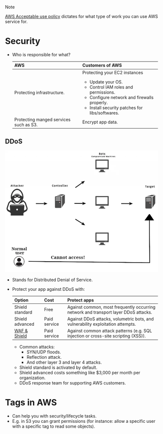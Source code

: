 > [!NOTE]
>
> [AWS Acceptable use policy](https://aws.amazon.com/aup/) dictates for what type of work you can use AWS service for.

# Security

- Who is responsible for what?
  <table>
    <thead>
      <tr>
        <th>AWS</th>
        <th>Customers of AWS</th>
      </tr>
    </thead>
    <tbody>
      <tr>
        <td>Protecting infrastructure.</td>
        <td>
          Protecting your EC2 instances
          <ul>
            <li>Update your OS.</li>
            <li>Control IAM roles and permissions.</li>
            <li>Configure network and firewalls properly.</li>
            <li>Install security patches for libs/softwares.</li>
          </ul>
        </td>
      </tr>
      <tr>
        <td>Protecting manged services such as S3.</td>
        <td>Encrypt app data.</td>
      </tr>
    </tbody>
  </table>

## DDoS

![DDoS attack overall mechanism and inner parts infographic](./assets/ddos-attack.webp)

- Stands for Distributed Denial of Service.
- Protect your app against DDoS with:

  | Option                          | Cost         | Protect apps                                                                        |
  | ------------------------------- | ------------ | ----------------------------------------------------------------------------------- |
  | Shield standard                 | Free         | Against common, most frequently occurring network and transport layer DDoS attacks. |
  | Shield advanced                 | Paid service | Against DDoS attacks, volumetric bots, and vulnerability exploitation attempts.     |
  | [WAF & Shield](./WAF/README.md) | Paid service | Against common attack patterns (e.g. SQL injection or cross-site scripting (XSS)).  |

  - Common attacks:
    - SYN/UDP floods.
    - Reflection attack.
    - And other layer 3 and layer 4 attacks.
  - Shield standard is activated by default.
  - Shield advanced costs something like $3,000 per month per organization.
  - DDoS response team for supporting AWS customers.

# Tags in AWS

- Can help you with security/lifecycle tasks.
- E.g. in S3 you can grant permissions (for instance: allow a specific user with a specific tag to read some objects).
